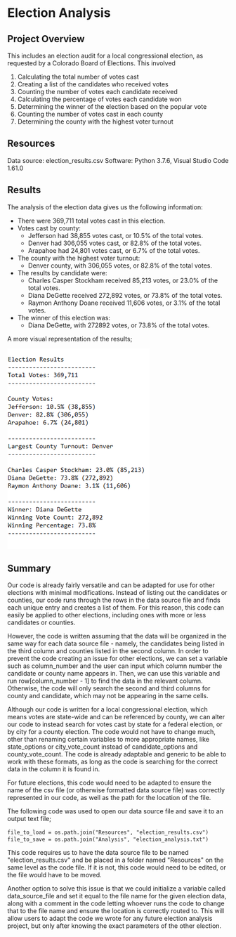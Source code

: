 # Election Analysis

## Project Overview
This includes an election audit for a local congressional election, as requested by a Colorado Board of Elections. 
This involved 
1. Calculating the total number of votes cast
2. Creating a list of the candidates who received votes
3. Counting the number of votes each candidate received
4. Calculating the percentage of votes each candidate won
5. Determining the winner of the election based on the popular vote
6. Counting the number of votes cast in each county
7. Determining the county with the highest voter turnout

## Resources
Data source: election_results.csv
Software: Python 3.7.6, Visual Studio Code 1.61.0

## Results
The analysis of the election data gives us the following information:

- There were 369,711 total votes cast in this election.
- Votes cast by county:
    - Jefferson had 38,855 votes cast, or 10.5% of the total votes.
    - Denver had 306,055 votes cast, or 82.8% of the total votes.
    - Arapahoe had 24,801 votes cast, or 6.7% of the total votes.
- The county with the highest voter turnout:
    - Denver county, with 306,055 votes, or 82.8% of the total votes. 
- The results by candidate were:
    - Charles Casper Stockham received 85,213 votes, or 23.0% of the total votes.
    - Diana DeGette received 272,892 votes, or 73.8% of the total votes.
    - Raymon Anthony Doane received 11,606 votes, or 3.1% of the total votes.
- The winner of this election was:
    - Diana DeGette, with 272892 votes, or 73.8% of the total votes.

A more visual representation of the results; 

  ![results](election_results.png)


## Summary 
Our code is already fairly versatile and can be adapted for use for other elections with minimal modifications. Instead of listing out the candidates or counties, our code runs through the rows in the data source file and finds each unique entry and creates a list of them. For this reason, this code can easily be applied to other elections, including ones with more or less candidates or counties. 

However, the code is written assuming that the data will be organized in the same way for each data source file - namely, the candidates being listed in the third column and counties listed in the second column. In order to prevent the code creating an issue for other elections, we can set a variable such as column_number and the user can input which column number the candidate or county name appears in. Then, we can use this variable and run row[column_number - 1] to find the data in the relevant column. Otherwise, the code will only search the second and third columns for county and candidate, which may not be appearing in the same cells. 

Although our code is written for a local congressional election, which means votes are state-wide and can be referenced by county, we can alter our code to instead search for votes cast by state for a federal election, or by city for a county election. The code would not have to change much, other than renaming certain variables to more appropriate names, like state_options or city_vote_count instead of candidate_options and county_vote_count. The code is already adaptable and generic to be able to work with these formats, as long as the code is searching for the correct data in the column it is found in. 

For future elections, this code would need to be adapted to ensure the name of the csv file (or otherwise formatted data source file) was correctly represented in our code, as well as the path for the location of the file.

The following code was used to open our data source file and save it to an output text file;
```
file_to_load = os.path.join("Resources", "election_results.csv")
file_to_save = os.path.join("Analysis", "election_analysis.txt")
```

This code requires us to have the data source file to be named "election_results.csv" and be placed in a folder named "Resources" on the same level as the code file. If it is not, this code would need to be edited, or the file would have to be moved.

Another option to solve this issue is that we could initialize a variable called data_source_file and set it equal to the file name for the given election data, along with a comment in the code letting whoever runs the code to change that to the file name and ensure the location is correctly routed to. This will allow users to adapt the code we wrote for any future election analysis project, but only after knowing the exact parameters of the other election. 